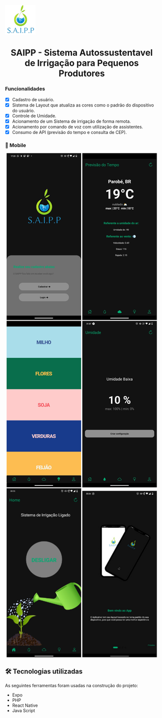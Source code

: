 <img alt="NextLevelWeek" title="#NextLevelWeek" src="./assets/saipp.png" width="100px" margin="40px">
<h1 align="center">SAIPP - Sistema Autossustentavel de Irrigação para Pequenos Produtores</h1>

### Funcionalidades

- [x] Cadastro de usuário.
- [x] Sistema de Layout que atualiza as cores como o padrão do dispositivo do usuário.
- [x] Controle de Umidade.
- [x] Acionamento de um Sistema de irrigação de forma remota.
- [x] Acionamento por comando de voz com utilização de assistentes.
- [x] Consumo de API (previsão do tempo e consulta de CEP).

### 📱 Mobile

<p align="center">
  
  <img alt="NextLevelWeek" title="#NextLevelWeek" src="./assets/WhatsApp Image 2022-12-06 at 17.24.01.jpeg" width="245px" margin="20px">
  
  <img alt="NextLevelWeek" title="#NextLevelWeek" src="./assets/WhatsApp Image 2022-10-19 at 22.18.22 (3).jpeg" width="245px"  margin="20px">
  
  <img alt="NextLevelWeek" title="#NextLevelWeek" src="./assets/WhatsApp Image 2022-10-17 at 22.23.07 (2).jpeg" width="245px"  margin="20px">

  <img alt="NextLevelWeek" title="#NextLevelWeek" src="./assets/WhatsApp Image 2022-10-20 at 01.22.01 (2).jpeg" width="245px"  margin="20px">
  
  <img alt="NextLevelWeek" title="#NextLevelWeek" src="./assets/Captura de tela 2022-12-06 174054.png" width="245px"  margin="20px">
  
  <img alt="NextLevelWeek" title="#NextLevelWeek" src="./assets/Captura de tela 2022-12-06 174005.png" width="245px"  margin="20px">
  
</p>

## 🛠 Tecnologias utilizadas

As seguintes ferramentas foram usadas na construção do projeto:

- Expo
- PHP
- React Native
- Java Script


